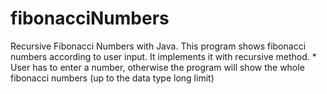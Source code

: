 # fibonacciNumbers
Recursive Fibonacci Numbers with Java. 
This program shows fibonacci numbers according to user input. It implements it with recursive method. * User has to enter a number, otherwise the program will show the whole fibonacci numbers (up to the data type long limit) 
